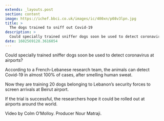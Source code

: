 ```yaml
--- 
extends: _layouts.post 
section: content 
image: https://ichef.bbci.co.uk/images/ic/400xn/p08v3lpn.jpg 
title: > 
  The dogs trained to sniff out Covid-19 
description: > 
  Could specially trained sniffer dogs soon be used to detect coronavirus at airports?According to a French-Lebanese research team, the animals can detect Covid-19 in almost 100% of cases, after smelling human sweat.Now they are training 20 dogs belonging to Lebanon’s security forces to screen arrivals at Beirut airport.If the trial is successful, the researchers hope it could be rolled out at airports around the world.Producer Nour Matraji. 
date: 1602569128.3616054 
--- 
```

Could specially trained sniffer dogs soon be used to detect coronavirus at airports?

According to a French-Lebanese research team, the animals can detect Covid-19 in almost 100% of cases, after smelling human sweat.

Now they are training 20 dogs belonging to Lebanon’s security forces to screen arrivals at Beirut airport.

If the trial is successful, the researchers hope it could be rolled out at airports around the world.

Video by Colm O’Molloy. Producer Nour Matraji.